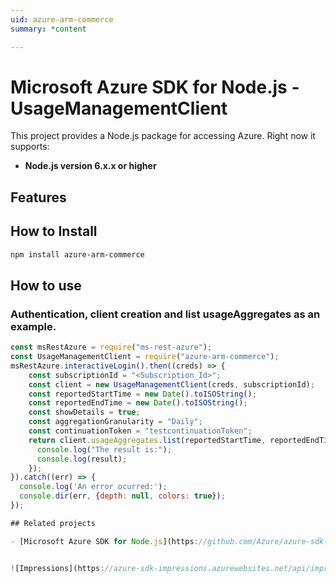 ```yaml
---
uid: azure-arm-commerce
summary: *content

---
```

# Microsoft Azure SDK for Node.js - UsageManagementClient
This project provides a Node.js package for accessing Azure. Right now it supports:
- **Node.js version 6.x.x or higher**

## Features


## How to Install

```bash
npm install azure-arm-commerce
```

## How to use

### Authentication, client creation and list usageAggregates as an example.

```javascript
const msRestAzure = require("ms-rest-azure");
const UsageManagementClient = require("azure-arm-commerce");
msRestAzure.interactiveLogin().then((creds) => {
    const subscriptionId = "<Subscription_Id>";
    const client = new UsageManagementClient(creds, subscriptionId);
    const reportedStartTime = new Date().toISOString();
    const reportedEndTime = new Date().toISOString();
    const showDetails = true;
    const aggregationGranularity = "Daily";
    const continuationToken = "testcontinuationToken";
    return client.usageAggregates.list(reportedStartTime, reportedEndTime, showDetails, aggregationGranularity, continuationToken).then((result) => {
      console.log("The result is:");
      console.log(result);
    });
}).catch((err) => {
  console.log('An error ocurred:');
  console.dir(err, {depth: null, colors: true});
});

## Related projects

- [Microsoft Azure SDK for Node.js](https://github.com/Azure/azure-sdk-for-node)


![Impressions](https://azure-sdk-impressions.azurewebsites.net/api/impressions/azure-sdk-for-node%2Flib%2Fservices%2Fcommerce%2FREADME.png)
